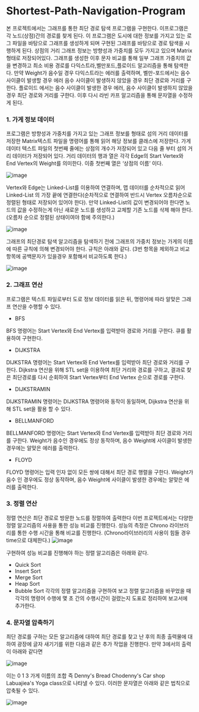 # Shortest-Path-Navigation-Program

본 프로젝트에서는 그래프를 통한 최단 경로 탐색 프로그램을 구현한다. 이프로그램은 각 노드(상점)간의 경로를 찾게 된다. 이 프로그램은 도시에 대한 정보를 가지고 있는 로그 파일을 바탕으로 그래프를 생성하게 되며 구현된 그래프를 바탕으로 경로 탐색을 시행하게 된다. 상점의 거리 그래프 정보는 방향성과 가중치를 모두 가지고 있으며 Matrix 형태로 저장되어있다. 그래프를 생성한 이후 문자 비교를 통해 일부 그래프 가중치의 값을 변경하고 최소 비용 경로를 다익스트라,벨만포드,플로이드 알고리즘을 통해 탐색한다. 만약 Weight가 음수일 경우 다익스트라는 에러를 출력하며, 벨만-포드에서는 음수 사이클이 발생할 경우 에러 음수 사이클이 발생하지 않았을 경우 최단 경로와 거리를 구한다. 플로이드 에서는 음수 사이클이 발생한 경우 에러, 음수 사이클이 발생하지 않았을 경우 최단 경로와 거리를 구한다. 이후 다시 라빈 카프 알고리즘을 통해 문자열을 수정하게 된다.

### 1. 가게 정보 데이터
프로그램은 방향성과 가중치를 가지고 있는 그래프 정보를 형태로 섬의 거리 데이터를 저장한 Matrix텍스트 파일을 명령어를 통해 읽어 해당 정보를 클래스에 저장한다. 가게 데이터 텍스트 파일의 첫번째 줄에는 상점의 개수가 저장되어 있고 다음 줄 부터 섬의 거리 데이터가 저장되어 있다. 거리 데이터의 행과 열은 각각 Edge의 Start Vertex와 End Vertex의 Weight를 의미한다. 이중 첫번째 열은 ‘상점의 이름’ 이다.

![image](https://user-images.githubusercontent.com/33370179/174059013-fb8b1fde-4e40-402b-8f63-b3ab02776ed3.png)

Vertex와 Edge는 Linked-List를 이용하여 연결하며, 맵 데이터를 순차적으로 읽어 Linked-List 의 가장 끝에 연결한다(순차적으로 연결하여 반드시 Vertex 오름차순으로 정렬된 형태로 저장되어 있어야 한다). 만약 Linked-List의 값이 변경되어야 한다면 노드의 값을 수정하는게 아닌 새로운 노드를 생성하고 교체할 기존 노드를 삭제 해야 한다. (오름차 순으로 정렬된 상태이여야 함에 주의한다.)

![image](https://user-images.githubusercontent.com/33370179/174059063-b6304252-a414-421d-9187-7ad7bbe67643.png)

그래프의 최단경로 탐색 알고리즘을 탐색하기 전에 그래프의 가중치 정보는 가게의 이름에 따른 규칙에 의해 변경되어야 한다. 규칙은 아래와 같다. (3번 항목을 제외하고 비교항목에 공백문자가 있을경우 포함해서 비교하도록 한다.)

![image](https://user-images.githubusercontent.com/33370179/174059100-ffa127ef-d78b-40ca-8001-e8e8420f36c7.png)

### 2. 그래프 연산
프로그램은 텍스트 파일로부터 도로 정보 데이터를 읽은 뒤, 명령어에 따라 알맞은 그래프 연산을 수행할 수 있다.
- BFS

BFS 명령어는 Start Vertex와 End Vertex를 입력받아 경로와 거리를 구한다. 큐를 활용하여 구현한다. 
- DIJKSTRA

DIJKSTRA 명령어는 Start Vertex와 End Vertex를 입력받아 최단 경로와 거리를 구한다. Dijkstra 연산을 위해 STL set을 이용하여 최단 거리와 경로를 구하고, 결과로 찾은 최단경로를 다시 순회하여 Start Vertex부터 End Vertex 순으로 경로를 구한다.
- DIJKSTRAMIN

DIJKSTRAMIN 명령어는 DIJKSTRA 명령어와 동작이 동일하며, Dijkstra 연산을 위해 STL set을 활용 할 수 있다.
- BELLMANFORD

BELLMANFORD 명령어는 Start Vertex와 End Vertex를 입력받아 최단 경로와 거리를 구한다. Weight가 음수인 경우에도 정상 동작하며, 음수 Weight에 사이클이 발생한 경우에는 알맞은 에러를 출력한다.
- FLOYD

FLOYD 명령어는 입력 인자 없이 모든 쌍에 대해서 최단 경로 행렬을 구한다. Weight가 음수 인 경우에도 정상 동작하며, 음수 Weight에 사이클이 발생한 경우에는 알맞은 에러를 출력한다.

### 3. 정렬 연산
정렬 연산은 최단 경로로 방문한 노드를 정렬하여 출력한다 이번 프로젝트에서는 다양한 정렬 알고리즘의 사용을 통한 성능 비교를 진행한다.
성능의 측정은 Chrono 라이브러리를 통한 수행 시간을 통해 비교를 진행한다. (Chrono라이브러리의 사용이 힘들 경우 time으로 대체한다.)
![image](https://user-images.githubusercontent.com/33370179/174059385-59ba9b23-9ec7-4e9c-850d-0263986dcd8d.png)

구현하여 성능 비교를 진행해야 하는 정렬 알고리즘은 아래와 같다.
- Quick Sort
- Insert Sort
- Merge Sort
- Heap Sort
- Bubble Sort
각각의 정렬 알고리즘을 구현하여 보고 정렬 알고리즘을 바꾸었을 때 각각의 명령어 수행에 몇 초 간의 수행시간이 걸렸는지 도표로 정리하여 보고서에 추가한다.

### 4. 문자열 압축하기
최단 경로를 구하는 모든 알고리즘에 대하여 최단 경로를 찾고 난 후의 최종 출력물에 대하여 광장에 글자 새기기를 위한 다음과 같은 추가 작업을 진행한다.
만약 3에서의 출력이 아래와 같다면

![image](https://user-images.githubusercontent.com/33370179/174059524-2317df4f-ae82-4c5d-8fea-03a8afdd5bb1.png)

이는 0 1 3 가게 이름의 조합 즉 Denny's Bread Chodenny's Car shop Labuajiea's Yoga class으로 나타낼 수 있다. 이러한 문자열은 아래와 같은 법칙으로 압축될 수 있다.

![image](https://user-images.githubusercontent.com/33370179/174059660-fa2d5bcf-cbf2-41df-8090-8b4f474a6318.png)
